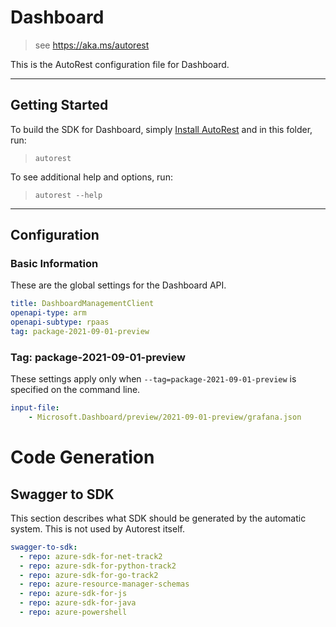 # Dashboard

> see https://aka.ms/autorest

This is the AutoRest configuration file for Dashboard.

---
## Getting Started
To build the SDK for Dashboard, simply [Install AutoRest](https://aka.ms/autorest/install) and in this folder, run:

> `autorest`

To see additional help and options, run:

> `autorest --help`

---
## Configuration
### Basic Information
These are the global settings for the Dashboard API.

```yaml
title: DashboardManagementClient
openapi-type: arm
openapi-subtype: rpaas
tag: package-2021-09-01-preview
```

### Tag: package-2021-09-01-preview

These settings apply only when `--tag=package-2021-09-01-preview` is specified on the command line.

``` yaml $(tag) == 'package-2021-09-01-preview'
input-file:
    - Microsoft.Dashboard/preview/2021-09-01-preview/grafana.json
```

# Code Generation

## Swagger to SDK

This section describes what SDK should be generated by the automatic system.
This is not used by Autorest itself.

``` yaml $(swagger-to-sdk)
swagger-to-sdk:
  - repo: azure-sdk-for-net-track2
  - repo: azure-sdk-for-python-track2
  - repo: azure-sdk-for-go-track2
  - repo: azure-resource-manager-schemas
  - repo: azure-sdk-for-js
  - repo: azure-sdk-for-java
  - repo: azure-powershell
```
